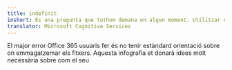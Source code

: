 ```yaml
---
title: indefinit
inshort: És una pregunta que tothom demana en algun moment. Utilitzar el SharePoint o OneDrive per al negoci?
translator: Microsoft Cognitive Services
---
```



El major error Office 365 usuaris fer és no tenir estàndard orientació sobre on emmagatzemar els fitxers. Aquesta infografia et donarà idees molt necessària sobre com el seu 


